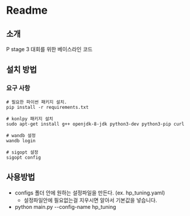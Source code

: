 # Readme

## 소개

P stage 3 대회를 위한 베이스라인 코드 

## 설치 방법

### 요구 사항

```
# 필요한 파이썬 패키지 설치. 
pip install -r requirements.txt

# konlpy 패키지 설치
sudo apt-get install g++ openjdk-8-jdk python3-dev python3-pip curl

# wandb 설정
wandb login

# sigopt 설정
sigopt config
```

## 사용방법

- configs 폴더 안에 원하는 설정파일을 만든다. (ex. hp_tuning.yaml)
  - 설정파일안에 필요없는걸 지우시면 알아서 기본값을 넣습니다.
- python main.py --config-name hp_tuning

